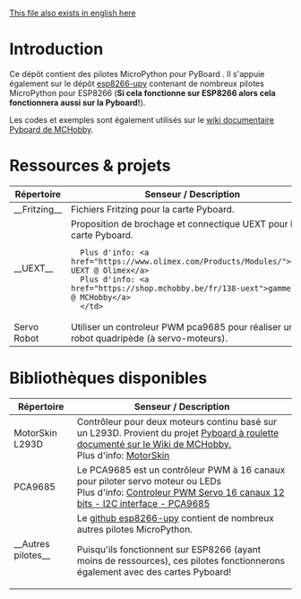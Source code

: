[This file also exists in english here](readme_eng.md)

# Introduction

Ce dépôt contient des pilotes MicroPython pour PyBoard . Il s'appuie également sur le dépôt [esp8266-upy](https://github.com/mchobby/esp8266-upy) contenant de nombreux pilotes MicroPython pour ESP8266 (__Si cela fonctionne sur ESP8266 alors cela fonctionnera aussi sur la Pyboard!__).

Les codes et exemples sont également utilisés sur le [wiki documentaire Pyboard de MCHobby](https://wiki.mchobby.be/index.php?title=MicroPython-Accueil).

# Ressources & projets

<table>
<thead>
  <th>Répertoire</th><th>Senseur / Description</th>
</thead>
<tbody>
  <tr><td>__Fritzing__</td>
      <td>Fichiers Fritzing pour la carte Pyboard.<br />
      </td>
  </tr>
  <tr><td>__UEXT__</td>
      <td>Proposition de brochage et connectique UEXT pour la carte Pyboard.

      Plus d'info: <a href="https://www.olimex.com/Products/Modules/">gamme UEXT @ Olimex</a>
      Plus d'info: <a href="https://shop.mchobby.be/fr/138-uext">gamme UEXT @ MCHobby</a> 
      </td>
  </tr>
  <tr><td>Servo Robot</td>
      <td>Utiliser un controleur PWM pca9685 pour réaliser un robot quadripède (à servo-moteurs).
      </td>
  </tr>
  
</tbody>
</table>

# Bibliothèques disponibles 

<table>
<thead>
  <th>Répertoire</th><th>Senseur / Description</th>
</thead>
<tbody>
  <tr><td>MotorSkin<br />L293D</td>
      <td>Contrôleur pour deux moteurs continu basé sur un L293D. Provient du projet <a href="https://wiki.mchobby.be/index.php?title=Hack-MotorSkin">Pyboard à roulette documenté sur le Wiki de MCHobby.</a><br />
      Plus d'info: <a href="https://shop.mchobby.be/fr/micropython/918-pyboard-motor-skin-3232100009189.html">MotorSkin</a>
      </td>
  </tr>

  <tr><td>PCA9685</td>
      <td>Le PCA9685 est un contrôleur PWM à 16 canaux pour piloter servo moteur ou LEDs<br />
      Plus d'info: <a href="https://shop.mchobby.be/fr/breakout/89-adafruit-controleur-pwm-servo-16-canaux-12-bits-i2c-interface-pca9685-3232100000896-adafruit.html">Controleur PWM Servo 16 canaux 12 bits - I2C interface - PCA9685</a>
      </td>
  </tr>

  <tr><td>__Autres pilotes__</td>
      <td>Le <a href="https://github.com/mchobby/esp8266-upy">github esp8266-upy</a> contient de nombreux autres pilotes MicroPython.

Puisqu'ils fonctionnent sur ESP8266 (ayant moins de ressources), ces pilotes fonctionnerons également avec des cartes Pyboard!
      </td>
  </tr>

</tbody>
</table>
